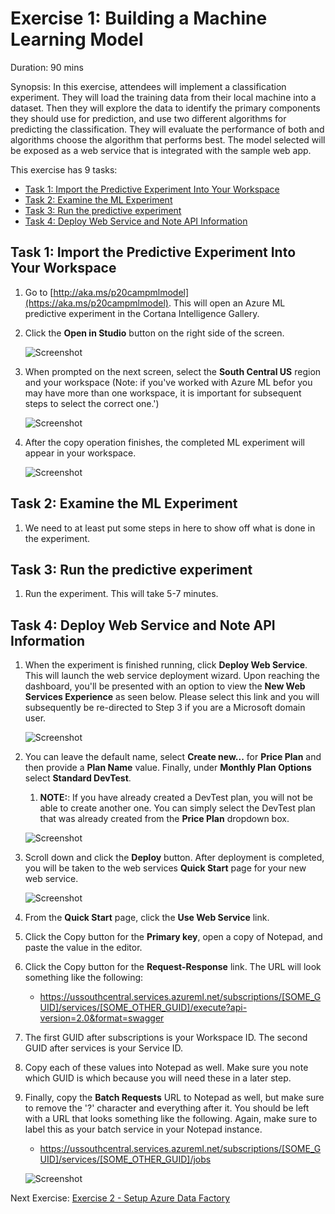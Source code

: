 # Exercise 1: Building a Machine Learning Model

Duration: 90 mins

Synopsis: In this exercise, attendees will implement a classification experiment. They will load the training data from their local machine into a dataset. Then they will explore the data to identify the primary components they should use for prediction, and use two different algorithms for predicting the classification. They will evaluate the performance of both and algorithms choose the algorithm that performs best. The model selected will be exposed as a web service that is integrated with the sample web app.

This exercise has 9 tasks:

* [Task 1: Import the Predictive Experiment Into Your Workspace](#task-1-import-the-predictive-experiment-into-your-workspace)
* [Task 2: Examine the ML Experiment](#task-2-examine-the-ml-experiment)
* [Task 3: Run the predictive experiment](#task-3-run-the-predictive-experiment)
* [Task 4: Deploy Web Service and Note API Information](#task-4-deploy-web-service-and-note-api-information)

## Task 1: Import the Predictive Experiment Into Your Workspace

1. Go to [http://aka.ms/p20campmlmodel](https://aka.ms/p20campmlmodel). This will open an Azure ML predictive experiment in the Cortana Intelligence Gallery.
2. Click the **Open in Studio** button on the right side of the screen.

    ![Screenshot](images/import_the_completed_predictive_experiment_into_your_workspace_0.png)
1. When prompted on the next screen, select the **South Central US** region and your workspace (Note: if you've worked with Azure ML befor you may have more than one workspace, it is important for subsequent steps to select the correct one.')

    ![Screenshot](images/import_the_completed_predictive_experiment_into_your_workspace_1.png)
1. After the copy operation finishes, the completed ML experiment will appear in your workspace.

	![Screenshot](images/import_the_completed_predictive_experiment_into_your_workspace_2.png)

## Task 2: Examine the ML Experiment

1.  We need to at least put some steps in here to show off what is done in the experiment.

## Task 3: Run the predictive experiment

1. Run the experiment. This will take 5-7 minutes.

    

## Task 4: Deploy Web Service and Note API Information

1. When the experiment is finished running, click **Deploy Web Service**. This will launch the web service deployment wizard.  Upon reaching the dashboard, you'll be presented with an option to view the **New Web Services Experience** as seen below.  Please select this link and you will subsequently be re-directed to Step 3 if you are a Microsoft domain user.

	![Screenshot](images/web_services_exp.png)

1. You can leave the default name, select **Create new...** for **Price Plan** and then provide a **Plan Name** value. Finally, under **Monthly Plan Options** select **Standard DevTest**.
    1. **NOTE:**: If you have already created a DevTest plan, you will not be able to create another one. You can simply select the DevTest plan that was already created from the **Price Plan** dropdown box.

    ![Screenshot](images/operationalize_the_experiment_19.png)

1. Scroll down and click the **Deploy** button. After deployment is completed, you will be taken to the web services **Quick Start** page for your new web service.

    ![Screenshot](images/operationalize_the_experiment_20.png)
1. From the **Quick Start** page, click the **Use Web Service** link.
2. Click the Copy button for the **Primary key**, open a copy of Notepad, and paste the value in the editor.
2. Click the Copy button for the **Request-Response** link. The URL will look something like the following:
    * https://ussouthcentral.services.azureml.net/subscriptions/[SOME_GUID]/services/[SOME_OTHER_GUID]/execute?api-version=2.0&format=swagger
1. The first GUID after subscriptions is your Workspace ID. The second GUID after services is your Service ID.
2. Copy each of these values into Notepad as well. Make sure you note which GUID is which because you will need these in a later step.
1. Finally, copy the **Batch Requests** URL to Notepad as well, but make sure to remove the '?' character and everything after it. You should be left with a URL that looks something like the following. Again, make sure to label this as your batch service in your Notepad instance.
    * https://ussouthcentral.services.azureml.net/subscriptions/[SOME_GUID]/services/[SOME_OTHER_GUID]/jobs

    ![Screenshot](images/operationalize_the_experiment_21.png)

Next Exercise: [Exercise 2 - Setup Azure Data Factory](02_Exercise_2_-_Setup_Azure_Data_Factory.md)
